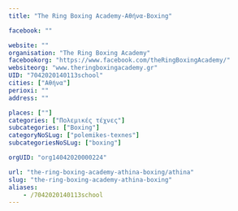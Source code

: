 ```yaml
---
title: "The Ring Boxing Academy-Αθήνα-Boxing"

facebook: ""

website: ""
organisation: "The Ring Boxing Academy"
facebookorg: "https://www.facebook.com/theRingBoxingAcademy/"
websiteorg: "www.theringboxingacademy.gr"
UID: "7042020140113school"
cities: ["Αθήνα"]
perioxi: ""
address: ""

places: [""]
categories: ["Πολεμικές τέχνες"]
subcategories: ["Boxing"]
categoryNoSLug: ["polemikes-texnes"]
subcategoriesNoSLug: ["boxing"]

orgUID: "org14042020000224"

url: "the-ring-boxing-academy-athina-boxing/athina"
slug: "the-ring-boxing-academy-athina-boxing"
aliases:
    - /7042020140113school
---
```





